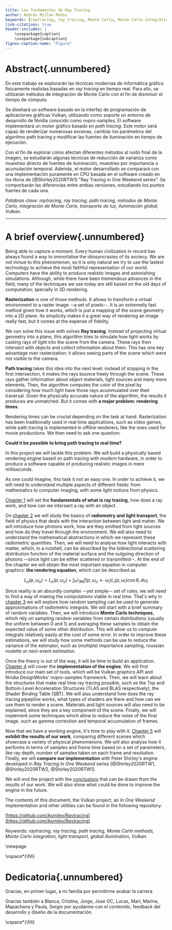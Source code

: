 ```yaml
---
title: Los fundamentos de Ray Tracing
author: Andrés Millán Muñoz
keywords: [raytracing, ray tracing, Monte Carlo, Monte Carlo integration, radiometry, path tracing, Vulkan]
link-citations: true
header-includes: |
    \usepackage{caption}
    \usepackage{subcaption}
fignos-caption-name: "Figura"
---
```


# Abstract{.unnumbered}

En este trabajo se explorarán las técnicas modernas de informática gráfica físicamente realistas basadas en *ray tracing* en tiempo real. Para ello, se utilizarán métodos de integración de Monte Carlo con el fin de disminuir el tiempo de cómputo.

Se diseñará un software basado en la interfaz de programación de aplicaciones gráficas Vulkan, utilizando como soporte un entorno de desarrollo de Nvidia conocido como nvpro-samples. El software implementará un motor gráfico basado en *path tracing*. Este motor será capaz de renderizar numerosas escenas, cambiar los parámetros del algoritmo path tracing y modificar las fuentes de iluminación en tiempo de ejecución.

Con el fin de explorar cómo afectan diferentes métodos al ruido final de la imagen, se estudiarán algunas técnicas de reducción de varianza como muestreo directo de fuentes de iluminación, muestreo por importancia o acumulación temporal. Además, el motor desarrollado se comparará con una implementación puramente en CPU basada en el software creado en los libros de [@Shirley2020RTW1] "Ray Tracing in One Weekend series". Se comporbarán las diferencias entre ambas versiones, estudiando los puntos fuertes de cada una.

*Palabras clave: raytracing, ray tracing, path tracing, métodos de Monte Carlo, integración de Monte Carlo, transporte de luz, iluminación global, Vulkan.*

<hr>

# A brief overview{.unnumbered}

<!-- LTeX: language=en -->

Being able to capture a moment. Every human civilization in record has always found a way to immortalise the idiosyncrasies of its sociecy. We are not inmue to this phenomenon, so it is only natural we try to use the lastest technology to achieve the most faithful representation of our world. Computers have the ability to produce realistic images and astonishing simulations. Although, while there have been tremendous advances in the field, many of the techniques we use today are still based on the old days of computation; specially in 3D rendering.

**Rasterization** is one of those methods. It allows to transform a virtual environment to a raster image --a set of pixels--. It is an extremelly fast method given how it works, which is just a mapping of the scene geometry into a 2D plane. Its simplicity makes it a great way of rendering an image really fast, but it comes at the expense of fidelity.

We can solve this issue with solves **Ray tracing**. Instead of projecting virtual geometry into a plane, this algorithm tries to simulate how light works by casting rays of light into the scene from the camera. These rays then intersect with objects and collect information about them. This has one key advantage over rasterization: it allows seeing parts of the scene which were not visible to the camera.

**Path tracing** takes this idea into the next level: instead of stopping in the first intersection, it makes the rays bounce freely through the scene. These rays gather information about object materials, light sources and many more elements. Then, the algorithm computes the color of the pixel by considering how much light have those rays acummulated over their traversal. Given the physically accurate nature of the algorithm, the results it produces are unmatched. But it comes with **a major problem: rendering times**.

Rendering times can be crucial depending on the task at hand. Rasterization has been traditionally used in real time applications, such as video games, while path tracing is implemented in offline renderers, like the ones used for movie productions. We then need to ask one question:

**Could it be possible to bring path tracing to real time?**

In this project we will tackle this problem. We will build a physically based rendering engine based on path tracing with modern hardware, in order to produce a software capable of producing realistic images in mere milliseconds.

As one could imagine, this task it not an easy one. In order to achieve it, we will need to understand multiple aspects of different fields: from mathematics to computer imaging, with some *light* notions from physics.

[Chapter 1](#las-bases) will set the **fundamentals of what is ray tracing**, how does a ray work, and how can we intersect a ray with an object.

On [chapter 2](#transporte-de-luz) we will study the basics of **radiometry and light transport**, the field of physics that deals with the interaction between light and matter. We will introduce how photons work, how are they emitted from light sources and how do they travel through the environment. We will also need to understand the mathematical abstractions in which we represent these radiometric quantities. Then, we will need to analyse how light interacts with matter, which, in a nutshell, can be described by the bidirectional scattering distribution function of the material surface and the outgoing direction of photons --since light can be either scattered or transmitted--. At the end of the chapter we will obtain the most important equation in computer graphics: **the rendering equation**, which can be described as

$$
L_o(p, \omega_o) = L_e(p, \omega_o) + \int_{H^2(\mathbf{n})}{f(p, \omega_o \leftarrow \omega_i) L_i(p, \omega_i) \cos\theta_i\ d\omega_i}
$$

Since reality is an absurdly complex --yet simple-- set of rules, we will need to find a way of making the computations viable in real time. That's why in [chapter 3](#métodos-de-monte-carlo) we will explore how random sampling can be used to generate approximations of radiometric integrals. We will start with a brief summary of random variables. Then, we will introduce **Monte Carlo techniques**, which rely on sampling random variables from certain distributions (usually the uniform between 0 and 1) and averaging these samples to obtain the expected value of some other distribution. This will allow us to compute integrals relatively easily at the cost of some error. In order to improve these estimations, we will study how some methods can be use to reduce the variance of the estimator, such as (multiple) importance sampling, roussian roulette or next-event estimation.

Once the theory is out of the way, it will be time to build an application. [Chapter 4](#construyamos-un-path-tracer) will cover the **implementation of the engine**. We will first introduce our main set of tools, which will be Vulkan graphics API and Nvidia DesignWorks' nvpro-samples framework. Then, we will learn about the structures that make real time ray tracing possible, such as the Top and Bottom-Level Acceleration Structures (TLAS and BLAS respectively), the Shader Binding Table (SBT). We will also understand how does the ray tracing pipepline works, what types of shaders are there and how can we use them to render a scene. Materials and light sources will also need to be explained, since they are a key component of the scene. Finally, we will implement some techniques which allow to reduce the noise of the final image, such as gamma correction and temporal accumulation of frames.

Now that we have a working engine, it's time to play with it. [Chapter 5](#análisis-de-rendimiento) will **exhibit the results of our work**, comparing different scenes which showcase a variety of physical phenomenons. We will also analyse how it performs in terms of samples and frame time based on a set of parameters, like ray depth, number of samples taken on each frame and resolution. Finally, we will **compare our implementation** with Peter Shirley's engine developed in *Ray Tracing In One Weekend* series [@Shirley2020RTW1, @Shirley2020RTW2, @Shirley2020RTW1].

We will end the project with the [conclusions](#conclusiones) that can be drawn from the results of our work. We will also show what could be done to improve the engine in the future.

The contents of this document, the Vulkan project, an *In One Weekend* implementation and other utilities can be found in the following repository:

[https://github.com/Asmilex/Raytracing](https://github.com/Asmilex/Raytracing)

*Keywords: raytracing, ray tracing, path tracing, Monte Carlo methods, Monte Carlo integration, light transport, global illumination, Vulkan.*

\newpage

\vspace*{\fill}

# Dedicatoria{.unnumbered}

Gracias, en primer lugar, a mi familia por permitirme acabar la carrera.

Gracias también a Blanca, Cristina, Jorge, Jose OC, Lucas, Mari, Marina, Mapachana y Paula, Sergio por ayudarme con el contenido, feedback del desarrollo y diseño de la documentación.

\vspace*{\fill}
